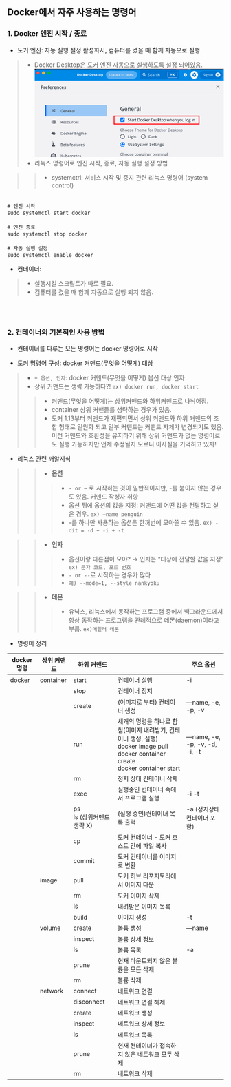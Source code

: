 ## Docker에서 자주 사용하는 명령어

### 1. Docker 엔진 시작 / 종료

- 도커 엔진: 자동 실행 설정 활성화시, 컴퓨터를 켰을 때 함께 자동으로 실행

> * Docker Desktop은 도커 엔진 자동으로 실행하도록 설정 되어있음.
![images](../images/docker-desktop.png)
> * 리눅스 명령어로 엔진 시작, 종료, 자동 실행 설정 방법

>> - systemctrl: 서비스 시작 및 중지 관련 리눅스 명령어 (system control)

```console

# 엔진 시작
sudo systemctl start docker

# 엔진 종료
sudo systemctl stop docker

# 자동 실행 설정
sudo systemctl enable docker

```

- 컨테이너: 
> - 실행시킬 스크립트가 따로 필요. <br/> 
> - 컴퓨터를 켰을 때 함께 자동으로 실행 되지 않음.
<br/>
<br/>

### 2. 컨테이너의 기본적인 사용 방법

- 컨테이너를 다루는 모든 명령어는 docker 명령어로 시작

- 도커 명령어 구성: docker 커맨드(무엇을 어떻게) 대상
> * `+ 옵션, 인자`: docker 커맨드(무엇을 어떻게) 옵션 대상 인자
> * 상위 커맨드는 생략 가능하다?! `ex) docker run, docker start`
>> - 커맨드(무엇을 어떻게)는 상위커맨드와 하위커맨드로 나뉘어짐.
>> - container 상위 커맨들를 생략하는 경우가 있음.
>> - 도커 1.13부터 커맨드가 재편되면서 상위 커맨드와 하위 커맨드의 조합 형태로 일원화 되고 일부 커맨드는 커맨드 자체가 변경되기도 했음. 이전 커맨드와 호환성을 유지하기 위해 상위 커맨드가 없는 명령어로도 실행 가능하지만 언제 수정될지 모르니 이사실을 기억하고 있자!

- 리눅스 관련 깨알지식

>> - **옵션**
>>> - `- or —` 로 시작하는 것이 일반적이지만, -를 붙이지 않는 경우도 있음. 커맨드 작성자 취향
>>> - 옵션 뒤에 옵션의 값을 지정: 커맨드에 어떤 값을 전달하고 싶은 경우. `ex) —name penguin`
>>> - -를 하나만 사용하는 옵션은 한꺼번에 모아쓸 수 있음. `ex) -dit = -d + -i + -t`

>> - **인자**
>>> - 옵션이랑 다른점이 모야? → 인자는 “대상에 전달할 값을 지정” `ex) 문자 코드, 포트 번호`
>>> - `- or --`로 시작하는 경우가 많다
>>> - `예) --mode=1, --style nankyoku`

>> - **데몬**
>>> - 유닉스, 리눅스에서 동작하는 프로그램 중에서 백그라운드에서 항상 동작하는 프로그램을 관례적으로 데몬(daemon)이라고 부름. `ex)메일러 데몬`

- 명령어 정리
<table>
    <thead>
        <tr>
            <th>docker 명령</th>
            <th>상위 커맨드</th>
            <th>하위 커맨드</th>
            <th></th>
            <th>주요 옵션</th>
        </tr>
    </thead>
    <tbody>
        <tr>
            <td>docker</td>
            <td>container</td>
            <td>start</td>
            <td>컨테이너 실행</td>
            <td>-i</td>
        </tr>
        <tr>
            <td></td>
            <td></td>
            <td>stop</td>
            <td>컨테이너 정지</td>
            <td></td>
        </tr>
        <tr>
            <td></td>
            <td></td>
            <td>create</td>
            <td>(이미지로 부터) 컨테이너 생성</td>
            <td>—name, -e, -p, -v</td>
        </tr>
        <tr>
            <td></td>
            <td></td>
            <td>run</td>
            <td>세개의 명령을 하나로 합침(이미지 내려받기, 컨테이너 생성, 실행) <br> docker image pull <br>docker container create <br>docker
                container start</td>
            <td>—name, -e, -p, -v, -d, -i, -t</td>
        </tr>
        <tr>
            <td></td>
            <td></td>
            <td>rm</td>
            <td>정지 상태 컨테이너 삭제</td>
            <td></td>
        </tr>
        <tr>
            <td></td>
            <td></td>
            <td>exec</td>
            <td>실행중인 컨테이너 속에서 프로그램 실행</td>
            <td>-i -t</td>
        </tr>
        <tr>
            <td></td>
            <td></td>
            <td>ps <br>ls (상위커멘드 생략 X)</td>
            <td>(실행 중인)컨테이너 목록 출력</td>
            <td>-a (정지상태 컨테이너 포함)</td>
        </tr>
        <tr>
            <td></td>
            <td></td>
            <td>cp</td>
            <td>도커 컨테이너 - 도커 호스트 간에 파일 복사</td>
            <td></td>
        </tr>
        <tr>
            <td></td>
            <td></td>
            <td>commit</td>
            <td>도커 컨테이너를 이미지로 변환</td>
            <td></td>
        </tr>
        <tr>
            <td></td>
            <td>image</td>
            <td>pull</td>
            <td>도커 허브 리포지토리에서 이미지 다운</td>
            <td></td>
        </tr>
        <tr>
            <td></td>
            <td></td>
            <td>rm</td>
            <td>도커 이미지 삭제</td>
            <td></td>
        </tr>
        <tr>
            <td></td>
            <td></td>
            <td>ls</td>
            <td>내려받은 이미지 목록</td>
            <td></td>
        </tr>
        <tr>
            <td></td>
            <td></td>
            <td>build</td>
            <td>이미지 생성</td>
            <td>-t</td>
        </tr>
        <tr>
            <td></td>
            <td>volume</td>
            <td>create</td>
            <td>볼륨 생성</td>
            <td>—name</td>
        </tr>
        <tr>
            <td></td>
            <td></td>
            <td>inspect</td>
            <td>볼륨 상세 정보</td>
            <td></td>
        </tr>
        <tr>
            <td></td>
            <td></td>
            <td>ls</td>
            <td>볼륨 목록</td>
            <td>-a</td>
        </tr>
        <tr>
            <td></td>
            <td></td>
            <td>prune</td>
            <td>현재 마운트되지 않은 볼륨을 모든 삭제</td>
            <td></td>
        </tr>
        <tr>
            <td></td>
            <td></td>
            <td>rm</td>
            <td>볼륨 삭제</td>
            <td></td>
        </tr>
        <tr>
            <td></td>
            <td>network</td>
            <td>connect</td>
            <td>네트워크 연결</td>
            <td></td>
        </tr>
        <tr>
            <td></td>
            <td></td>
            <td>disconnect</td>
            <td>네트워크 연결 해제</td>
            <td></td>
        </tr>
        <tr>
            <td></td>
            <td></td>
            <td>create</td>
            <td>네트워크 생성</td>
            <td></td>
        </tr>
        <tr>
            <td></td>
            <td></td>
            <td>inspect</td>
            <td>네트워크 상세 정보</td>
            <td></td>
        </tr>
        <tr>
            <td></td>
            <td></td>
            <td>ls</td>
            <td>네트워크 목록</td>
            <td></td>
        </tr>
        <tr>
            <td></td>
            <td></td>
            <td>prune</td>
            <td>현재 컨테이너가 접속하지 않은 네트워크 모두 삭제</td>
            <td></td>
        </tr>
        <tr>
            <td></td>
            <td></td>
            <td>rm</td>
            <td>네트워크 삭제</td>
            <td></td>
        </tr>
    </tbody>
</table>


